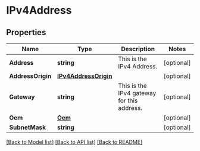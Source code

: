 # IPv4Address

## Properties
Name | Type | Description | Notes
------------ | ------------- | ------------- | -------------
**Address** | **string** | This is the IPv4 Address. | [optional] 
**AddressOrigin** | [**IPv4AddressOrigin**](IPv4AddressOrigin.md) |  | [optional] 
**Gateway** | **string** | This is the IPv4 gateway for this address. | [optional] 
**Oem** | [**Oem**](Oem.md) |  | [optional] 
**SubnetMask** | **string** |  | [optional] 

[[Back to Model list]](../README.md#documentation-for-models) [[Back to API list]](../README.md#documentation-for-api-endpoints) [[Back to README]](../README.md)


